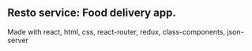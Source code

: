 ## Resto service: Food delivery app.

Made with react, html, css, react-router, redux, class-components, json-server
